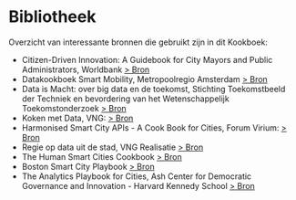 # Bibliotheek



Overzicht van interessante bronnen die gebruikt zijn in dit Kookboek:

* Citizen-Driven Innovation: A Guidebook for City Mayors and Public Administrators, Worldbank [&gt; Bron](https://openknowledge.worldbank.org/handle/10986/21984)
* Datakookboek Smart Mobility, Metropoolregio Amsterdam [&gt; Bron](https://smartmobilitymra.nl/datakookboek-smart-mobility/)
* Data is Macht: over big data en de toekomst, Stichting Toekomstbeeld der Techniek en bevordering van het Wetenschappelijk Toekomstonderzoek [&gt; Bron](https://stt.nl/en/futures-studies/data-is-macht/data-is-macht)
* Koken met Data, VNG: [&gt; Bron](https://publicaties.vngrealisatie.nl/2017/koken-met-data/#!/voorblad)
* Harmonised Smart City APIs - A Cook Book for Cities, Forum Virium: [&gt; Bron](https://6aika.fi/en/harmonised-smart-city-apis/)
* Regie op data uit de stad, VNG Realisatie [&gt; Bron](https://www.vngrealisatie.nl/nieuws/regie-op-data-uit-de-stad)
* The Human Smart Cities Cookbook [&gt; Bron](http://www.planum.net/peripheria-the-human-smart-cities-cookbook)
* Boston Smart City Playbook [&gt; Bron](https://monum.github.io/playbook/)
* The Analytics Playbook for Cities, Ash Center for Democratic Governance and Innovation - Harvard Kennedy School [&gt; Bron](https://ash.harvard.edu/publications/analytics-playbook-cities-navigational-tool-understanding-data-analytics-local)

